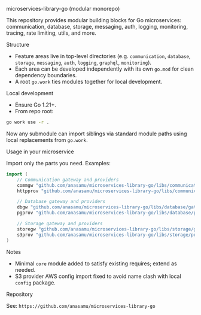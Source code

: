microservices-library-go (modular monorepo)

This repository provides modular building blocks for Go microservices: communication, database, storage, messaging, auth, logging, monitoring, tracing, rate limiting, utils, and more.

Structure

- Feature areas live in top-level directories (e.g. `communication`, `database`, `storage`, `messaging`, `auth`, `logging`, `graphql`, `monitoring`).
- Each area can be developed independently with its own `go.mod` for clean dependency boundaries.
- A root `go.work` ties modules together for local development.

Local development

- Ensure Go 1.21+.
- From repo root:

```bash
go work use -r .
```

Now any submodule can import siblings via standard module paths using local replacements from `go.work`.

Usage in your microservice

Import only the parts you need. Examples:

```go
import (
    // Communication gateway and providers
    commgw "github.com/anasamu/microservices-library-go/libs/communication/gateway"
    httpprov "github.com/anasamu/microservices-library-go/libs/communication/providers/http"

    // Database gateway and providers
    dbgw "github.com/anasamu/microservices-library-go/libs/database/gateway"
    pgprov "github.com/anasamu/microservices-library-go/libs/database/providers/postgresql"

    // Storage gateway and providers
    storegw "github.com/anasamu/microservices-library-go/libs/storage/gateway"
    s3prov "github.com/anasamu/microservices-library-go/libs/storage/providers/s3"
)
```

Notes

- Minimal `core` module added to satisfy existing requires; extend as needed.
- S3 provider AWS config import fixed to avoid name clash with local `config` package.

Repository

See: `https://github.com/anasamu/microservices-library-go`

